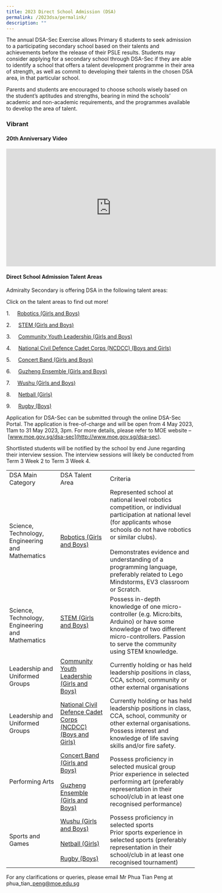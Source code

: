 ```yaml
---
title: 2023 Direct School Admission (DSA)
permalink: /2023dsa/permalink/
description: ""
---
```

The annual DSA-Sec Exercise allows Primary 6 students to seek admission to a participating secondary school based on their talents and achievements before the release of their PSLE results. Students may consider applying for a secondary school through DSA-Sec if they are able to identify a school that offers a talent development programme in their area of strength, as well as commit to developing their talents in the chosen DSA area, in that particular school.

Parents and students are encouraged to choose schools wisely based on the student’s aptitudes and strengths, bearing in mind the schools’ academic and non-academic requirements, and the programmes available to develop the area of talent.

### Vibrant 

#### 20th Anniversary Video

<iframe allowfullscreen="" allow="accelerometer; autoplay; clipboard-write; encrypted-media; gyroscope; picture-in-picture; web-share" frameborder="0" title="YouTube video player" src="https://www.youtube.com/embed/OuUCoDbaHHc" height="315" width="560"></iframe>

#### Direct School Admission Talent Areas

Admiralty Secondary is offering DSA in the following talent areas:  

Click on the talent areas to find out more!

1.&nbsp;&nbsp;&nbsp;&nbsp;&nbsp;[Robotics (Girls and Boys)](/co-curricular-activities/clubs-and-societies/robotics-club/permalink/)

2.&nbsp;&nbsp;&nbsp;&nbsp;&nbsp;[STEM (Girls and Boys)](/admiralty-experience/applied-learning-programme/permalink/)

3.&nbsp;&nbsp;&nbsp;&nbsp;&nbsp;[Community Youth Leadership (Girls and Boys)](/learning-for-life-programme/permalink)

4.&nbsp;&nbsp;&nbsp;&nbsp;&nbsp;[National Civil Defence Cadet Corps (NCDCC) (Boys and Girls)](/national-civil-defence-cadet-corps/co-curricular-activities/uniform-groups/permalink)

5.&nbsp;&nbsp;&nbsp;&nbsp;&nbsp;[Concert Band (Girls and Boys)](/concert-band/co-curricular-activities/performing-arts/permalink)

6.&nbsp;&nbsp;&nbsp;&nbsp;&nbsp;[Guzheng Ensemble (Girls and Boys)](/guzheng-ensemble/co-curricular-activities/performing-arts/permalink)

7.&nbsp;&nbsp;&nbsp;&nbsp;&nbsp;[Wushu (Girls and Boys)](/wushu/co-curricular-activities/sports/permalink)

8.&nbsp;&nbsp;&nbsp;&nbsp;&nbsp;[Netball (Girls)](/netball/co-curricular-activities/sports/permalink)

9.&nbsp;&nbsp;&nbsp;&nbsp;&nbsp;[Rugby (Boys)](/rugby/co-curricular-activities/sports/permalink)


Application for DSA-Sec can be submitted through the online DSA-Sec Portal. The application is free-of-charge and will be open from 4 May 2023, 11am to 31 May 2023, 3pm. For more details, please refer to MOE website –&nbsp;[www.moe.gov.sg/dsa-sec](http://www.moe.gov.sg/dsa-sec).


Shortlisted students will be notified by the school by end June regarding their interview session. The interview sessions will likely be conducted from Term 3 Week 2 to Term 3 Week 4.

|  |  |  |
|---|---|---|
| DSA Main Category | DSA Talent Area | Criteria |
| Science, Technology, Engineering and Mathematics | [Robotics (Girls and Boys)](/co-curricular-activities/clubs-and-societies/robotics-club/permalink/)<br>  | Represented school at national level robotics competition, or individual participation at national level (for applicants whose schools do not have robotics or similar clubs).<br><br>Demonstrates evidence and understanding of a programming language, preferably related to Lego Mindstorms, EV3 classroom or Scratch. |
|  Science, Technology, Engineering and Mathematics| [STEM (Girls and Boys)](/admiralty-experience/applied-learning-programme/permalink/)<br><br>  | Possess in-depth knowledge of one micro-controller (e.g. Micro:bits, Arduino) or have some knowledge of two different micro-controllers. Passion to serve the community using STEM knowledge. |
| Leadership and Uniformed Groups |[Community Youth Leadership (Girls and Boys)](/learning-for-life-programme/permalink) | Currently holding or has held leadership positions in class, CCA, school, community or other external organisations<br> |
|Leadership and Uniformed Groups  | [National Civil Defence Cadet Corps (NCDCC) (Boys and Girls)](/national-civil-defence-cadet-corps/co-curricular-activities/uniform-groups/permalink)<br>  | Currently holding or has held leadership positions in class, CCA, school, community or other external organisations.<br>Possess interest and knowledge of life saving skills and/or fire safety. |
Performing Arts | [Concert Band (Girls and Boys)](/concert-band/co-curricular-activities/performing-arts/permalink)<br><br>[Guzheng Ensemble (Girls and Boys)](/guzheng-ensemble/co-curricular-activities/performing-arts/permalink) | Possess proficiency in selected musical group<br>Prior experience in selected performing art (preferably representation in their school/club in at least one recognised performance)
 | Sports and Games | [Wushu (Girls and Boys)](/wushu/co-curricular-activities/sports/permalink)<br><br> [Netball (Girls)](/netball/co-curricular-activities/sports/permalink)<br><br>[Rugby (Boys)](/rugby/co-curricular-activities/sports/permalink) | Possess proficiency in selected sports<br>Prior sports experience in selected sports (preferably representation in their school/club in at least one recognised tournament)  |


For any clarifications or queries, please email Mr Phua Tian Peng at phua\_tian\_peng@moe.edu.sg